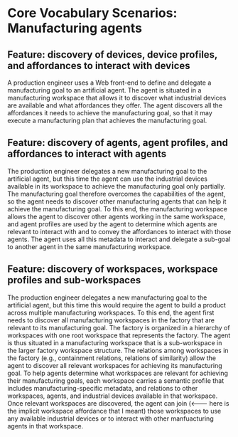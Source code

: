 # Core Vocabulary Scenarios: Manufacturing agents

## Feature: discovery of devices, device profiles, and affordances to interact with devices
A production engineer uses a Web front-end to define and delegate a manufacturing goal to an artificial agent. The agent is situated in a manufacturing workspace that allows it to discover what industrial devices are available and what affordances they offer. The agent discovers all the affordances it needs to achieve the manufacturing goal, so that it may execute a manufacturing plan that achieves the manufacturing goal.

## Feature: discovery of agents, agent profiles, and affordances to interact with agents
The production engineer delegates a new manufacturing goal to the artificial agent, but this time the agent can use the industrial devices available in its workspace to achieve the manufacturing goal only partially. The manufacturing goal therefore overcomes the capabilities of the agent, so the agent needs to discover other manufacturing agents that can help it achieve the manufacturing goal. To this end, the manufacturing workspace allows the agent to discover other agents working in the same workspace, and agent profiles are used by the agent to determine which agents are relevant to interact with and to convey the affordances to interact with those agents. The agent uses all this metadata to interact and delegate a sub-goal to another agent in the same manufacturing workspace.

## Feature: discovery of workspaces, workspace profiles and sub-workspaces
The production engineer delegates a new manufacturing goal to the artificial agent, but this time this would require the agent to build a product across multiple manufacturing workspaces. To this end, the agent first needs to discover all manufacturing workspaces in the factory that are relevant to its manufacturing goal. The factory is organized in a hierarchy of workspaces with one root workspace that represents the factory. The agent is thus situated in a manufacturing workspace that is a sub-workspace in the larger factory workspace structure. The relations among workspaces in the factory (e.g., containment relations, relations of similarity) allow the agent to discover all relevant workspaces for achieving its manufacturing goal. To help agents determine what workspaces are relevant for achieving their manufacturing goals, each workspace carries a semantic profile that includes manufacturing-specific metadata, and relations to other workspaces, agents, and industrial devices available in that workspace. Once relevant workspaces are discovered, the agent can join (<--- here is the implicit workspace affordance that I meant) those workspaces to use any available industrial devices or to interact with other manfuacturing agents in that workspace.
